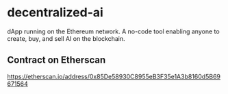 # decentralized-ai
dApp running on the Ethereum network. A no-code tool enabling anyone to create, buy, and sell AI on the blockchain. 

## Contract on Etherscan
https://etherscan.io/address/0x85De58930C8955eB3F35e1A3b8160d5B69671564
